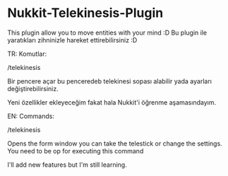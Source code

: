 # Nukkit-Telekinesis-Plugin
This plugin allow you to move entities with your mind :D
Bu plugin ile yaratıkları zihninizle hareket ettirebilirsiniz :D

TR:
Komutlar:

/telekinesis

Bir pencere açar bu penceredeb telekinesi sopası alabilir yada ayarları değiştirebilirsiniz.

Yeni özellikler ekleyeceğim fakat hala Nukkit'i öğrenme aşamasındayım.

EN:
Commands:

/telekinesis

Opens the form window you can take the telestick or change the settings.
You need to be op for executing this command

I'll add new features but I'm still learning.

